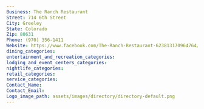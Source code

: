 ```yaml
---
Business: The Ranch Restaurant
Street: 714 6th Street
City: Greeley
State: Colorado
Zip: 80631
Phone: (970) 356-1411
Website: https://www.facebook.com/The-Ranch-Restaurant-623813170964764/
dining_categories: 
entertainment_and_recreation_categories: 
lodging_and_event_centers_categories: 
nightlife_categories: 
retail_categories: 
service_categories: 
Contact_Name: 
Contact_Email: 
Logo_image_path: assets/images/directory/directory-default.png
---
```


